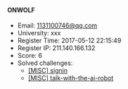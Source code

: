 #### ONWOLF  

* Email: 1131100746@qq.com  
* University: xxx  
* Register Time: 2017-05-12 22:15:49  
* Register IP: 211.140.166.132  
* Score: 6  
* Solved challenges: 
  * [[MISC] signin](https://github.com/SniperOJ/Challenges/blob/master/misc/signin.json)  
  * [[MISC] talk-with-the-ai-robot](https://github.com/SniperOJ/Challenges/blob/master/misc/talk-with-the-ai-robot.json)  
